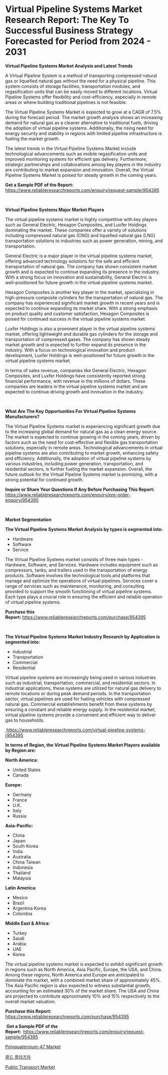 <p><h1>Virtual Pipeline Systems Market Research Report: The Key To Successful Business Strategy Forecasted for Period from 2024 - 2031</h1></p><p><strong>Virtual Pipeline Systems Market Analysis and Latest Trends</strong></p>
<p><p>A Virtual Pipeline System is a method of transporting compressed natural gas or liquefied natural gas without the need for a physical pipeline. This system consists of storage facilities, transportation modules, and regasification units that can be easily moved to different locations. Virtual Pipeline Systems offer flexibility and cost-efficiency, especially in remote areas or where building traditional pipelines is not feasible.</p><p>The Virtual Pipeline Systems Market is expected to grow at a CAGR of 7.5% during the forecast period. The market growth analysis shows an increasing demand for natural gas as a cleaner alternative to traditional fuels, driving the adoption of virtual pipeline systems. Additionally, the rising need for energy security and stability in regions with limited pipeline infrastructure is fueling the market growth.</p><p>The latest trends in the Virtual Pipeline Systems Market include technological advancements such as mobile regasification units and improved monitoring systems for efficient gas delivery. Furthermore, strategic partnerships and collaborations among key players in the industry are contributing to market expansion and innovation. Overall, the Virtual Pipeline Systems Market is poised for steady growth in the coming years.</p></p>
<p><strong>Get a Sample PDF of the Report:&nbsp;</strong> <a href="https://www.reliableresearchreports.com/enquiry/request-sample/954395">https://www.reliableresearchreports.com/enquiry/request-sample/954395</a></p>
<p>&nbsp;</p>
<p><strong>Virtual Pipeline Systems Major Market Players</strong></p>
<p><p>The virtual pipeline systems market is highly competitive with key players such as General Electric, Hexagon Composites, and Luxfer Holdings dominating the market. These companies offer a variety of solutions including compressed natural gas (CNG) and liquefied natural gas (LNG) transportation solutions to industries such as power generation, mining, and transportation.</p><p>General Electric is a major player in the virtual pipeline systems market, offering advanced technology solutions for the safe and efficient transportation of natural gas. The company has shown consistent market growth and is expected to continue expanding its presence in the industry. With a strong focus on innovation and sustainability, General Electric is well-positioned for future growth in the virtual pipeline systems market.</p><p>Hexagon Composites is another key player in the market, specializing in high-pressure composite cylinders for the transportation of natural gas. The company has experienced significant market growth in recent years and is expected to continue expanding its market share. With a strong emphasis on product quality and customer satisfaction, Hexagon Composites is poised for continued success in the virtual pipeline systems market.</p><p>Luxfer Holdings is also a prominent player in the virtual pipeline systems market, offering lightweight and durable gas cylinders for the storage and transportation of compressed gases. The company has shown steady market growth and is expected to further expand its presence in the industry. With a focus on technological innovation and product development, Luxfer Holdings is well-positioned for future growth in the virtual pipeline systems market.</p><p>In terms of sales revenue, companies like General Electric, Hexagon Composites, and Luxfer Holdings have consistently reported strong financial performance, with revenue in the millions of dollars. These companies are leaders in the virtual pipeline systems market and are expected to continue driving growth and innovation in the industry.</p></p>
<p>&nbsp;</p>
<p><strong>What Are The Key Opportunities For Virtual Pipeline Systems Manufacturers?</strong></p>
<p><p>The Virtual Pipeline Systems market is experiencing significant growth due to the increasing global demand for natural gas as a clean energy source. The market is expected to continue growing in the coming years, driven by factors such as the need for cost-effective and flexible gas transportation solutions, especially in remote areas. Technological advancements in virtual pipeline systems are also contributing to market growth, enhancing safety and efficiency. Additionally, the adoption of virtual pipeline systems by various industries, including power generation, transportation, and residential sectors, is further fueling the market expansion. Overall, the future outlook for the Virtual Pipeline Systems market is promising, with a strong potential for continued growth.</p></p>
<p><strong>Inquire or Share Your Questions If Any Before Purchasing This Report:</strong> <a href="https://www.reliableresearchreports.com/enquiry/pre-order-enquiry/954395">https://www.reliableresearchreports.com/enquiry/pre-order-enquiry/954395</a></p>
<p>&nbsp;</p>
<p><strong>Market Segmentation</strong></p>
<p><strong>The Virtual Pipeline Systems Market Analysis by types is segmented into:</strong></p>
<p><ul><li>Hardware</li><li>Software</li><li>Service</li></ul></p>
<p><p>The Virtual Pipeline Systems market consists of three main types - Hardware, Software, and Services. Hardware includes equipment such as compressors, tanks, and trailers used in the transportation of energy products. Software involves the technological tools and platforms that manage and optimize the operations of virtual pipelines. Services cover a range of services such as maintenance, monitoring, and consulting provided to support the smooth functioning of virtual pipeline systems. Each type plays a crucial role in ensuring the efficient and reliable operation of virtual pipeline systems.</p></p>
<p><strong>Purchase this Report:&nbsp;</strong><a href="https://www.reliableresearchreports.com/purchase/954395">https://www.reliableresearchreports.com/purchase/954395</a></p>
<p>&nbsp;</p>
<p><strong>The Virtual Pipeline Systems Market Industry Research by Application is segmented into:</strong></p>
<p><ul><li>Industrial</li><li>Transportation</li><li>Commercial</li><li>Residential</li></ul></p>
<p><p>Virtual pipeline systems are increasingly being used in various industries such as industrial, transportation, commercial, and residential sectors. In industrial applications, these systems are utilized for natural gas delivery to remote locations or during peak demand periods. In the transportation sector, virtual pipelines are used for fueling vehicles with compressed natural gas. Commercial establishments benefit from these systems by ensuring a constant and reliable energy supply. In the residential market, virtual pipeline systems provide a convenient and efficient way to deliver gas to households.</p></p>
<p><a href="https://www.reliableresearchreports.com/virtual-pipeline-systems-r954395">&nbsp;https://www.reliableresearchreports.com/virtual-pipeline-systems-r954395</a></p>
<p><strong>In terms of Region, the Virtual Pipeline Systems Market Players available by Region are:</strong></p>
<p>
    <p> <strong> North America: </strong>
        <ul>
            <li>United States</li>
            <li>Canada</li>
        </ul>
        </p> 
    <p> <strong> Europe: </strong>
        <ul>
            <li>Germany</li>
            <li>France</li>
            <li>U.K.</li>
            <li>Italy</li>
            <li>Russia</li>
        </ul>
        </p> 
    <p> <strong> Asia-Pacific: </strong>
        <ul>
            <li>China</li>
            <li>Japan</li>
            <li>South Korea</li>
            <li>India</li>
            <li>Australia</li>
            <li>China Taiwan</li>
            <li>Indonesia</li>
            <li>Thailand</li>
            <li>Malaysia</li>
        </ul>
        </p> 
    <p> <strong> Latin America: </strong>
        <ul>
            <li>Mexico</li>
            <li>Brazil</li>
            <li>Argentina Korea</li>
            <li>Colombia</li>
        </ul>
        </p> 
    <p> <strong> Middle East & Africa: </strong>
        <ul>
            <li>Turkey</li>
            <li>Saudi</li>
            <li>Arabia</li>
            <li>UAE</li>
            <li>Korea</li>
        </ul>
    </p>
    </p>
<p><p>The virtual pipeline systems market is expected to exhibit significant growth in regions such as North America, Asia Pacific, Europe, the USA, and China. Among these regions, North America and Europe are anticipated to dominate the market, with a combined market share of approximately 45%. The Asia Pacific region is also expected to witness substantial growth, accounting for an estimated 30% of the market share. The USA and China are projected to contribute approximately 10% and 15% respectively to the overall market valuation.</p></p>
<p><strong>Purchase this Report: </strong><a href="https://www.reliableresearchreports.com/purchase/954395">https://www.reliableresearchreports.com/purchase/954395</a></p>
<p>&nbsp;<strong>Get a Sample PDF of the Report:&nbsp;&nbsp;</strong><a href="https://www.reliableresearchreports.com/enquiry/request-sample/954395">https://www.reliableresearchreports.com/enquiry/request-sample/954395</a></p>
<p><strong></strong></p>
<p><p><a href="https://rainy-horn-d69.notion.site/Polyquaternium-47-Market-Size-Reveals-the-Best-Marketing-Channels-In-Global-Industry-8398c4a629e040549d4b6f1acad8a5ba">Polyquaternium-47 Market</a></p><p><a href="https://github.com/hxzi07639916/Market-Research-Report-List-2/blob/main/645365948433.md">콜드 플라즈마</a></p><p><a href="https://github.com/mabutironaldo/Market-Research-Report-List-4/blob/main/public-transport-market.md">Public Transport Market</a></p></p>